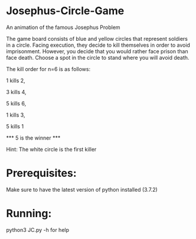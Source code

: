 # Josephus-Circle-Game
An animation of the famous Josephus Problem

The game board consists of blue and yellow circles that represent
soldiers in a circle. Facing execution, they decide to kill themselves
in order to avoid imprisonment. However, you decide that you would
rather face prison than face death. Choose a spot in the circle to
stand where you will avoid death. 

The kill order for n=6 is as follows:

1 kills 2,

3 kills 4,

5 kills 6,

1 kills 3,

5 kills 1

*** 5 is the winner ***

Hint: The white circle is the first killer

# Prerequisites:
Make sure to have the latest version of python installed (3.7.2)

# Running:
python3 JC.py -h for help

